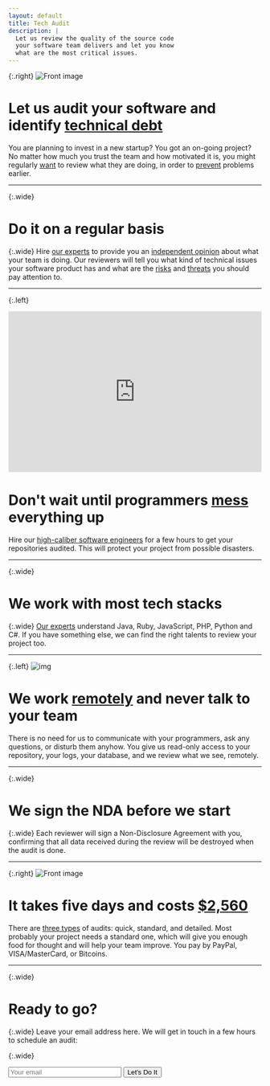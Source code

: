 ```yaml
---
layout: default
title: Tech Audit
description: |
  Let us review the quality of the source code
  your software team delivers and let you know
  what are the most critical issues.
---
```


{:.right}
![Front image](https://www.yegor256.com/images/andreea/coder.svg "Front Image")

# Let us audit your software and identify <ins>technical debt</ins>

You are planning to invest in a new startup?
You got an on-going project?
No matter how much you trust the team and how motivated it is,
you might regularly [want](https://www.yegor256.com/2014/12/18/independent-technical-reviews.html)
to review what they are doing,
in order to [prevent](https://youtu.be/GlBf5-g4nGk) problems earlier.

<hr/>

{:.wide}
# Do it on a regular basis

{:.wide}
Hire [our experts](https://www.0crat.com/team) to provide you
an <ins>independent opinion</ins> about what your team is doing.
Our reviewers will tell you what kind of technical issues
your software product has and what are the <ins>risks</ins> and <ins>threats</ins>
you should pay attention to.

<hr/>

{:.left}
<iframe class='video' allow='accelerometer; autoplay; encrypted-media; gyroscope; picture-in-picture'
allowfullscreen frameborder='0' src='https://www.youtube.com/embed/TxYi7J0vKC8' width='100%' height='320px'></iframe>

# Don't wait until programmers <ins>mess</ins> everything up

Hire our [high-caliber software engineers](https://www.0crat.com/team)
for a few hours to get your repositories audited.
This will protect your project from possible disasters.

<hr/>

{:.wide}
# We work with most tech stacks

{:.wide}
[Our experts](https://www.0crat.com/team)
understand Java, Ruby, JavaScript, PHP, Python and C#.
If you have something else, we can find the right talents
to review your project too.

<hr/>

{:.left}
![img](https://www.yegor256.com/images/andreea/podcast.svg "img")

# We work <ins>remotely</ins> and never talk to your team

There is no need for us to communicate with your
programmers, ask any questions, or disturb them anyhow.
You give us read-only access to your repository, your
logs, your database, and we review what we see, remotely.

<hr/>

{:.wide}
# We sign the NDA before we start

{:.wide}
Each reviewer will sign a Non-Disclosure Agreement with you,
confirming that all data received during the review
will be destroyed when the audit is done.

<hr/>

{:.right}
![Front image](https://www.yegor256.com/images/andreea/writing.svg "Cost Image")

# It takes five days and costs <ins>$2,560</ins>

There are [three types](http://www.zerocracy.com/audits.html) of audits:
quick, standard, and detailed. Most probably your project
needs a standard one, which will give you enough food for thought
and will help your team improve. You pay by PayPal, VISA/MasterCard,
or Bitcoins.

<hr/>

{:.wide}
# Ready to go?

{:.wide}
Leave your email address here. We will get in touch
in a few hours to schedule an audit:

{:.wide}
<form method="POST" action="https://www.mailanes.com/subscribe?list=58">
  <input type="hidden" name="source" value="audit.zerocracy.com"/>
  <input type="hidden" name="referrer" id="referrer" value=""/>
  <input type="hidden" name="utm_source" id="utm_source" value=""/>
  <input type="hidden" name="utm_medium" id="utm_medium" value=""/>
  <input type="hidden" name="utm_campaign" id="utm_campaign" value=""/>
  <input type="hidden" name="redirect" value="http://audit.zerocracy.com/sent.html"/>
  <input name='email' placeholder='Your email' type='email' size="25" maxlength="150" />
  <button type='submit'>Let's Do It</button>
</form>
